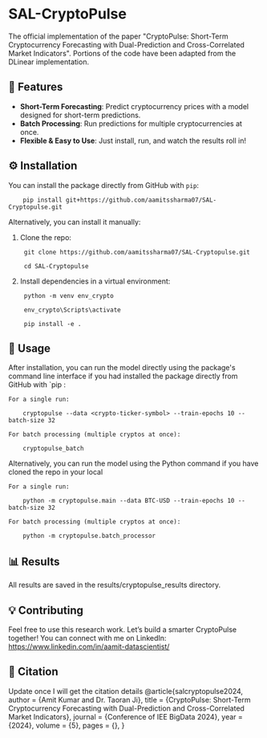 # SAL-CryptoPulse

The official implementation of the paper "CryptoPulse: Short-Term Cryptocurrency Forecasting with Dual-Prediction and Cross-Correlated Market Indicators". Portions of the code have been adapted from the DLinear implementation.

## 🚀 Features

- **Short-Term Forecasting**: Predict cryptocurrency prices with a model designed for short-term predictions.
- **Batch Processing**: Run predictions for multiple cryptocurrencies at once.
- **Flexible & Easy to Use**: Just install, run, and watch the results roll in!

## ⚙️ Installation

You can install the package directly from GitHub with `pip`:

        pip install git+https://github.com/aamitssharma07/SAL-Cryptopulse.git

Alternatively, you can install it manually:

1. Clone the repo:

        git clone https://github.com/aamitssharma07/SAL-Cryptopulse.git

        cd SAL-Cryptopulse

2. Install dependencies in a virtual environment:

        python -m venv env_crypto

        env_crypto\Scripts\activate

        pip install -e .

## 🎯 Usage

After installation, you can run the model directly using the package's command line interface if you had installed the package directly from GitHub with `pip :

    For a single run:
    
        cryptopulse --data <crypto-ticker-symbol> --train-epochs 10 --batch-size 32 

    For batch processing (multiple cryptos at once):
    
        cryptopulse_batch

Alternatively, you can run the model using the Python command if you have cloned the repo in your local

    For a single run:
    
        python -m cryptopulse.main --data BTC-USD --train-epochs 10 --batch-size 32

    For batch processing (multiple cryptos at once):
    
        python -m cryptopulse.batch_processor

## 📊 Results

All results are saved in the results/cryptopulse_results directory.

## 💡 Contributing

Feel free to use this research work. Let’s build a smarter CryptoPulse together!
You can connect with me on LinkedIn: https://www.linkedin.com/in/aamit-datascientist/

## 📝 Citation
Update once I will get the citation details
@article{salcryptopulse2024,
author = {Amit Kumar and Dr. Taoran Ji},
title = {CryptoPulse: Short-Term Cryptocurrency Forecasting with Dual-Prediction and Cross-Correlated Market Indicators},
journal = {Conference of IEE BigData 2024},
year = {2024},
volume = {5},
pages = {},
}

